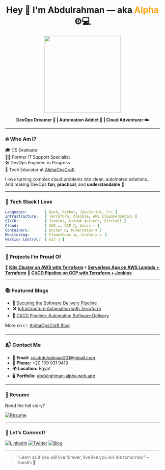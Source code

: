 <h1 align="center">Hey 👋 I'm Abdulrahman — aka <span style="color:#fca311;">Alpha</span> ⚙️💻</h1>

<div align="center">
  <img src="https://media.giphy.com/media/v1.Y2lkPTc5MGI3NjExMGd1a2tnejI3ejllMDF1djh4bHRpNTVnczRnOWw5anh4anU5emtteSZlcD12MV9naWZzX3NlYXJjaCZjdD1n/O7x8QN7gMcsAxX8v2z/giphy.gif" width="250" />
  
</div>

<p align="center">
  <b>DevOps Dreamer 💭 | Automation Addict 🤖 | Cloud Adventurer ☁️</b>
</p>

---

### 🔥 Who Am I?

🎓 CS Graduate  
🧑‍💻 Former IT Support Specialist  
🛠 DevOps Engineer in Progress  
📣 Tech Educator at <a href="https://abdulrahmanalpha.hashnode.dev/">AlphaOpsCraft</a>

I love turning complex cloud problems into clean, automated solutions…  
And making DevOps **fun**, **practical**, and **understandable** 🧩

---

### 🚀 Tech Stack I Love

```yaml
Languages:        [ Bash, Python, JavaScript, C++ ]
Infrastructure:   [ Terraform, Ansible, AWS CloudFormation ]
CI/CD:            [ Jenkins, GitHub Actions, CircleCI ]
Cloud:            [ AWS ☁️, GCP 🚀, Azure ⚡ ]
Containers:       [ Docker 🐳, Kubernetes ☸️ ]
Monitoring:       [ Prometheus 📊, Grafana 📈 ]
Version Control:  [ Git 🔁 ]
````

---

### 🧠 Projects I’m Proud Of

🧱 **[K8s Cluster on AWS with Terraform](https://github.com/AbdulrahmanAlpha/Provision-a-Kubernetes-cluster-on-AWS-using-Terraform)**
🌀 **[Serverless App on AWS Lambda + Terraform](https://github.com/AbdulrahmanAlpha/Deploying-a-Serverless-Application-on-AWS-Lambda-using-Terraform)**
🔄 **[CI/CD Pipeline on GCP with Terraform + Jenkins](https://github.com/AbdulrahmanAlpha/Build-a-CI-CD-pipeline-on-Google-Cloud-Platform-using-Terraform-and-Jenkins)**

---

### 📚 Featured Blogs

* 🔐 [Securing the Software Delivery Pipeline](https://abdulrahmanalpha.hashnode.dev/securing-the-software-delivery-pipeline-a-step-by-step-guide)
* 🛠 [Infrastructure Automation with Terraform](https://abdulrahmanalpha.hashnode.dev/infrastructure-automation-with-terraform)
* 🚀 [CI/CD Pipeline: Automating Software Delivery](https://abdulrahmanalpha.hashnode.dev/cicd-pipeline-automating-software-delivery)

More on 👉 [AlphaOpsCraft Blog](https://abdulrahmanalpha.hashnode.dev/)

---

### 📬 Contact Me

* 📧 **Email:** [sir.abdulrahman201@gmail.com](mailto:sir.abdulrahman201@gmail.com)
* 📱 **Phone:** +20 109 931 9413
* 🌍 **Location:** Egypt
* 🖥️ **Portfolio:** [abdulrahman-alpha.web.app](https://abdulrahman-alpha.web.app)

---

### 📄 Resume

Need the full story?

[![Resume](https://img.shields.io/badge/View_My_Resume-0078D4?style=for-the-badge\&logo=microsoftword\&logoColor=white)](./Assets/SRE-Resume.pdf)

---

### 🤝 Let’s Connect!

[![LinkedIn](https://img.shields.io/badge/LinkedIn-0A66C2?style=for-the-badge\&logo=linkedin\&logoColor=white)](https://www.linkedin.com/in/abdulrahmanalpha)
[![Twitter](https://img.shields.io/badge/Twitter-1DA1F2?style=for-the-badge\&logo=twitter\&logoColor=white)](https://twitter.com/AbdurahmanAlpha)
[![Blog](https://img.shields.io/badge/Hashnode-Blog-blueviolet?style=for-the-badge\&logo=hashnode\&logoColor=white)](https://abdulrahmanalpha.hashnode.dev)

---

> “Learn as if you will live forever, live like you will die tomorrow.” – Gandhi 🧘
